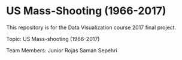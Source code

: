 # US Mass-Shooting (1966-2017)
This repository is for the Data Visualization course 2017 final project.

Topic:
US Mass-shooting (1966-2017)

Team Members:
Junior Rojas
Saman Sepehri
